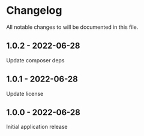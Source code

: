 # Changelog

All notable changes to will be documented in this file.

## 1.0.2 - 2022-06-28

Update composer deps

## 1.0.1 - 2022-06-28

Update license

## 1.0.0 - 2022-06-28

Initial application release
